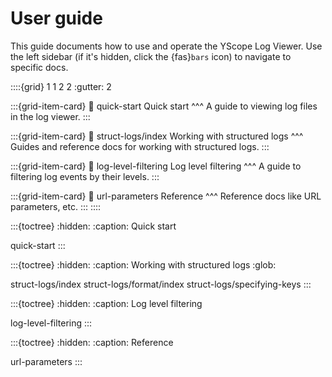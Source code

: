 # User guide

This guide documents how to use and operate the YScope Log Viewer. Use the left sidebar (if it's
hidden, click the {fas}`bars` icon) to navigate to specific docs.

::::{grid} 1 1 2 2
:gutter: 2

:::{grid-item-card}
:link: quick-start
Quick start
^^^
A guide to viewing log files in the log viewer.
:::

:::{grid-item-card}
:link: struct-logs/index
Working with structured logs
^^^
Guides and reference docs for working with structured logs.
:::

:::{grid-item-card}
:link: log-level-filtering
Log level filtering
^^^
A guide to filtering log events by their levels.
:::

:::{grid-item-card}
:link: url-parameters
Reference
^^^
Reference docs like URL parameters, etc.
:::
::::

:::{toctree}
:hidden:
:caption: Quick start

quick-start
:::

:::{toctree}
:hidden:
:caption: Working with structured logs
:glob:

struct-logs/index
struct-logs/format/index
struct-logs/specifying-keys
:::

:::{toctree}
:hidden:
:caption: Log level filtering

log-level-filtering
:::

:::{toctree}
:hidden:
:caption: Reference

url-parameters
:::